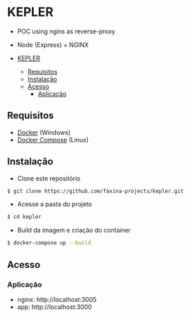 # KEPLER

- POC using ngins as reverse-proxy
- Node (Express) + NGINX

- [KEPLER](#kepler)
  - [Requisitos](#requisitos)
  - [Instalação](#instalação)
  - [Acesso](#acesso)
    - [Aplicação](#aplicação)

## Requisitos

- [Docker](https://www.docker.com/get-started) (Windows)
- [Docker Compose](https://docs.docker.com/compose/install/) (Linux)

## Instalação

- Clone este repositório

```bash
$ git clone https://github.com/faxina-projects/kepler.git
```

- Acesse a pasta do projeto

```bash
$ cd kepler
```

- Build da imagem e criação do container

```bash
$ docker-compose up --build
```

## Acesso

### Aplicação

- nginx: http://localhost:3005
- app: http://localhost:3000
